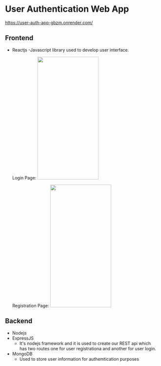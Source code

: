 # User Authentication Web App

https://user-auth-app-gbzm.onrender.com/

## Frontend

- Reactjs
  -Javascript library used to develop user interface.

  Login Page:
  <img src="https://user-images.githubusercontent.com/88100149/214437700-84e2bdb5-7493-49a5-ad97-ace2951321e7.png" width="200" height="400" />

  Registration Page:
    <img src="https://user-images.githubusercontent.com/88100149/214437084-a25ad064-1b93-4cb7-9f49-2f674f662acf.png" width="200" height="400" />
  

## Backend

- Nodejs
- ExpressJS
  - It's nodejs framework and it is used to create our REST api which has two routes one for user registrationa and another for user login.
- MongoDB
  - Used to store user information for authemtication purposes
